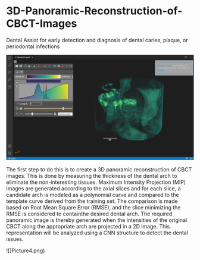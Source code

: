 # 3D-Panoramic-Reconstruction-of-CBCT-Images
Dental Assist for early detection and diagnosis of dental caries, plaque, or periodontal infections

![](rec.png)

The first step to do this is to create a 3D panoramic reconstruction of
CBCT images.
This is done by measuring the thickness of the dental arch to eliminate the
non-interesting tissues.
Maximum Intensity Projection (MIP) images are generated according to the axial slices and for each slice, 
a candidate arch is modeled as a polynomial curve and compared to the template curve derived from the training set.
The comparison is made based on Root Mean Square Error (RMSE), 
and the slice minimizing the RMSE is considered to containthe desired dental arch.
The required panoramic image is thereby generated when the intensities of the original CBCT along the appropriate arch are projected in a 2D image.
This representation will be analyzed using a CNN structure to detect the dental issues.

![]Picture4.png)
